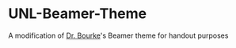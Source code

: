 # UNL-Beamer-Theme
A modification of [Dr. Bourke](github.com/cbourke)'s Beamer theme for handout purposes
